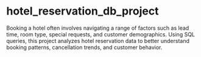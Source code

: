 # hotel_reservation_db_project
Booking a hotel often involves navigating a range of factors such as lead time, room type, special requests, and customer demographics. Using SQL queries, this project analyzes hotel reservation data to better understand booking patterns, cancellation trends, and customer behavior.
